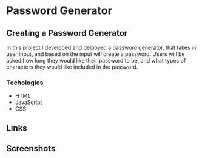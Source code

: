 # Password Generator

## Creating a Password Generator
In this project I developed and delpoyed a password generator, that takes in user input, and based on the input will create a password. Users will be asked how long they would like their password to be, and what types of characters they would like included in the password.

### Techologies 
* HTML
* JavaScript
* CSS

## Links

## Screenshots
